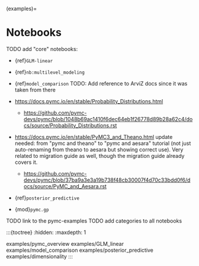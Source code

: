 (examples)=
# Notebooks

TODO add "core" notebooks:

- {ref}`GLM-linear`

- {ref}`nb:multilevel_modeling`

- {ref}`model_comparison`
  TODO: Add reference to ArviZ docs since it was taken from there

- https://docs.pymc.io/en/stable/Probability_Distributions.html
  - https://github.com/pymc-devs/pymc/blob/1048b69ac1410f6dec64eb1f26778d89b28a62c4/docs/source/Probability_Distributions.rst

- https://docs.pymc.io/en/stable/PyMC3_and_Theano.html
  update needed: from "pymc and theano" to "pymc and aesara" tutorial (not just auto-renaming from theano to aesara but showing correct use). Very related to migration guide as well, though the migration guide already covers it.
  - https://github.com/pymc-devs/pymc/blob/37ba9a3e3a19b738f48cb30007f4d70c33bdd0f6/docs/source/PyMC_and_Aesara.rst

- {ref}`posterior_predictive`

- {mod}`pymc.gp`

TODO link to the pymc-examples
TODO add categories to all notebooks

:::{toctree}
:hidden:
:maxdepth: 1

examples/pymc_overview
examples/GLM_linear
examples/model_comparison
examples/posterior_predictive
examples/dimensionality
:::
